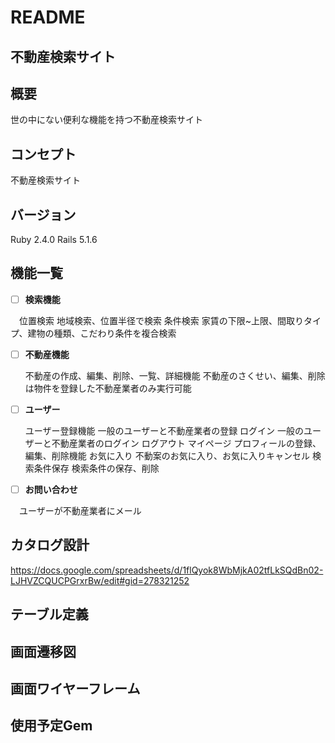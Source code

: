 # README
## 不動産検索サイト
## 概要
世の中にない便利な機能を持つ不動産検索サイト
## コンセプト
不動産検索サイト
## バージョン
Ruby 2.4.0 Rails 5.1.6
## 機能一覧

- [ ] **検索機能**

　位置検索
    地域検索、位置半径で検索
  条件検索
    家賃の下限~上限、間取りタイプ、建物の種類、こだわり条件を複合検索
  
- [ ] **不動産機能**

  不動産の作成、編集、削除、一覧、詳細機能
  不動産のさくせい、編集、削除は物件を登録した不動産業者のみ実行可能
  
- [ ] **ユーザー**

  ユーザー登録機能
    一般のユーザーと不動産業者の登録
  ログイン
    一般のユーザーと不動産業者のログイン
  ログアウト
  マイページ
    プロフィールの登録、編集、削除機能
  お気に入り
    不動案のお気に入り、お気に入りキャンセル
  検索条件保存
    検索条件の保存、削除
  
- [ ] **お問い合わせ** 

　ユーザーが不動産業者にメール
　
## カタログ設計
https://docs.google.com/spreadsheets/d/1flQyok8WbMjkA02tfLkSQdBn02-LJHVZCQUCPGrxrBw/edit#gid=278321252
## テーブル定義 

## 画面遷移図

## 画面ワイヤーフレーム

## 使用予定Gem